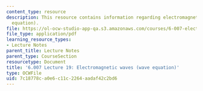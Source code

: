 ```yaml
---
content_type: resource
description: This resource contains information regarding electromagnetic waves (wave
  equation).
file: https://ol-ocw-studio-app-qa.s3.amazonaws.com/courses/6-007-electromagnetic-energy-from-motors-to-lasers-spring-2011/7c18778ca0e6c11c2264aadaf42c2bd6_MIT6_007S11_lec19.pdf
file_type: application/pdf
learning_resource_types:
- Lecture Notes
parent_title: Lecture Notes
parent_type: CourseSection
resourcetype: Document
title: '6.007 Lecture 19: Electromagnetic waves (wave equation)'
type: OCWFile
uid: 7c18778c-a0e6-c11c-2264-aadaf42c2bd6
---
```

